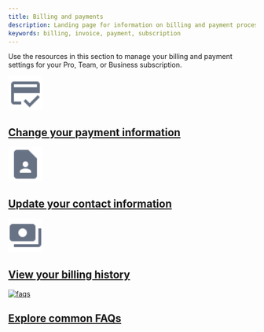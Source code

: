 ```yaml
---
title: Billing and payments
description: Landing page for information on billing and payment processes
keywords: billing, invoice, payment, subscription
---
```


Use the resources in this section to manage your billing and payment settings for your Pro, Team, or Business subscription.

<div class="component-container">
    <!--start row-->
    <div class="row">
      <div class="col-xs-12 col-sm-12 col-md-12 col-lg-4 block">
        <div class="component">
             <div class="component-icon">
                 <a href="/billing/payment-method/"><img src="/assets/images/payment-info.svg" alt="payment info" width="70" height="70"></a>
             </div>
                 <h2 id="payment infor"><a href="/billing/payment-method/">Change your payment information</a></h2>
        </div>
      </div>
     <div class="col-xs-12 col-sm-12 col-md-12 col-lg-4 block">
        <div class="component">
            <div class="component-icon">
                <a href="/billing/details/"><img src="/assets/images/contact.svg" alt="billing-info" width="70" height="70"></a>
            </div>
                <h2 id="billing history"><a href="/billing/details/">Update your contact information</a></h2>
            </div>
        </div>
  </div>  
    <!--start row-->
    <div class="row">
      <div class="col-xs-12 col-sm-12 col-md-12 col-lg-4 block">
        <div class="component">
             <div class="component-icon">
                 <a href="/billing/history/"><img src="/assets/images/billing-history.svg" alt="Billing history" width="70" height="70"></a>
                 </div>
                 <h2 id="billing history"><a href="/billing/history/">View your billing history</a></h2>
            </div>
        </div>
     <div class="col-xs-12 col-sm-12 col-md-12 col-lg-4 block">
        <div class="component">
            <div class="component-icon">
                <a href="/billing/faqs/"><img src="/assets/images/help.svg" alt="faqs" width="70" height="70"></a>
            </div>
                <h2 id="faqs"><a href="/billing/faqs">Explore common FAQs</a></h2>
            </div>
        </div>
    </div>
</div>

